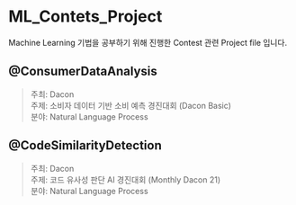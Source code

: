 # ML_Contets_Project
Machine Learning 기법을 공부하기 위해 진행한 Contest 관련 Project file 입니다.    

## @ConsumerDataAnalysis
> 주최: Dacon  
> 주제: 소비자 데이터 기반 소비 예측 경진대회 (Dacon Basic)  
> 분야: Natural Language Process

## @CodeSimilarityDetection
> 주최: Dacon  
> 주제: 코드 유사성 판단 AI 경진대회 (Monthly Dacon 21)  
> 분야: Natural Language Process
